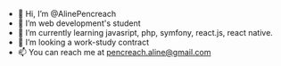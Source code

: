 - 👋 Hi, I’m @AlinePencreach
- 👀 I’m web development's student
- 🌱 I’m currently learning javasript, php, symfony, react.js, react native.
- 💞️ I’m looking a work-study contract
- 📫 You can reach me at pencreach.aline@gmail.com

<!---
AlinePencreach/AlinePencreach is a ✨ special ✨ repository because its `README.md` (this file) appears on your GitHub profile.
You can click the Preview link to take a look at your changes.
--->
